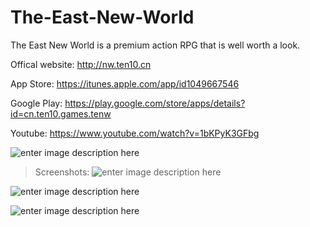 # The-East-New-World
The East New World is a premium action RPG that is well worth a look.

Offical website: http://nw.ten10.cn

App Store:
https://itunes.apple.com/app/id1049667546

Google Play:
https://play.google.com/store/apps/details?id=cn.ten10.games.tenw

Youtube:
https://www.youtube.com/watch?v=1bKPyK3GFbg

![enter image description here](http://a3.mzstatic.com/us/r30/Purple69/v4/8d/84/26/8d842690-e2d7-1731-729d-8310856cf5d7/icon175x175.png)


> Screenshots:
![enter image description here](http://cdn.toucharcade.com/wp-content/uploads/2016/02/Photo-2016-02-02-20-21-07.jpg)

![enter image description here](http://cdn.toucharcade.com/wp-content/uploads/2016/02/Photo-2016-02-02-20-20-48.jpg)

![enter image description here](http://cdn.toucharcade.com/wp-content/uploads/2016/02/Photo-2016-02-02-20-21-34.jpg)

